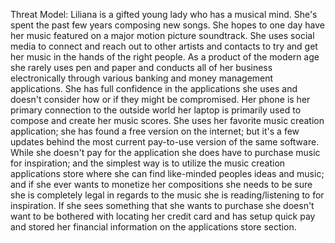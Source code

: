 Threat Model: 
    Liliana is a gifted young lady who has a musical mind. She's spent the past few years composing new songs. She hopes to one day have her music featured on a major motion picture soundtrack. She uses social media to connect and reach out to other artists and contacts to try and get her music in the hands of the right people.
    As a product of the modern age she rarely uses pen and paper and conducts all of her business electronically through various banking and money management applications. She has full confidence in the applications she uses and doesn't consider how or if they might be compromised. Her phone is her primary connection to the outside world her laptop is primarily used to compose and create her music scores. 
    She uses her favorite music creation application; she has found a free version on the internet; but it's a few updates behind the most current pay-to-use version of the same software. While she doesn't pay for the application she does have to purchase music for inspiration; and the simplest way is to utilize the music creation applications store where she can find like-minded peoples ideas and music; and if she ever wants to monetize her compositions she needs to be sure she is completely legal in regards to the music she is reading/listening to for inspiration. If she sees something that she wants to purchase she doesn't want to be bothered with locating her credit card and has setup quick pay and stored her financial information on the applications store section.

    